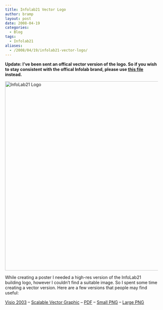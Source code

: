 ```yaml
---
title: Infolab21 Vector Logo
author: bramp
layout: post
date: 2008-04-19
categories:
  - Blog
tags:
  - Infolab21
aliases:
  - /2008/04/19/infolab21-vector-logo/
---
```

**Update: I&#8217;ve been sent an offical vector version of the logo. So if you wish to stay consistent with the offical Infolab brand, please use [this file][1] instead.**

<img src="/projects/infolab/infolab-623.png" width=623 alt="InfoLab21 Logo" />

While creating a poster I needed a high-res version of the InfoLab21 building logo, however I couldn&#8217;t find a suitable image. So I spent some time creating a vector version. Here are a few versions that people may find useful:

<div class="figure">
  <a href="/projects/infolab/infolab.vsd">Visio 2003</a> &#8211; <a href="/projects/infolab/infolab.svg">Scalable Vector Graphic</a> &#8211; <a href="/projects/infolab/infolab.pdf">PDF</a> &#8211; <a href="/projects/infolab/infolab-623.png">Small PNG</a> &#8211; <a href="/projects/infolab/infolab-1247.png">Large PNG</a>
</div>

 [1]: /projects/infolab/Uni%20-%20InfoLab21%20logo%20Final%20V8.pdf
 